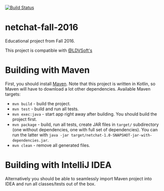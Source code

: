 [![Build Status](https://travis-ci.org/yeputons/netchat-fall-2016.svg?branch=master)](https://travis-ci.org/yeputons/netchat-fall-2016)

# netchat-fall-2016
Educational project from Fall 2016.

This project is compatible with [@LDVSoft's](https://github.com/LDVSOFT/spbau-term5-software-design/tree/p2p-messenger-gRPC)

# Building with Maven

First, you should install <a href="https://maven.apache.org/">Maven</a>.
Note that this project is written in Kotlin, so Maven will have to download a lot other dependencies.
Available Maven targets:

* `mvn build` - build the project.
* `mvn test` - build and run all tests.
* `mvn exec:java` - start app right away after building. You should build the project first.
* `mvn package` - build, run all tests, create JAR files in `target/` subdirectory (one without dependencies, one with full set of dependencies).
You can run the latter with `java -jar target/netchat-1.0-SNAPSHOT-jar-with-dependencies.jar`.
* `mvn clean` - remove all generated files.

# Building with IntelliJ IDEA

Alternatively you should be able to seamlessly import Maven project into IDEA and run all classes/tests out of the box.
